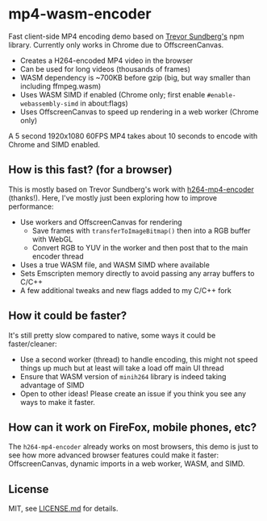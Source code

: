 # mp4-wasm-encoder

Fast client-side MP4 encoding demo based on [Trevor Sundberg's](https://github.com/TrevorSundberg/h264-mp4-encoder) npm library. Currently only works in Chrome due to OffscreenCanvas.

- Creates a H264-encoded MP4 video in the browser
- Can be used for long videos (thousands of frames)
- WASM dependency is ~700KB before gzip (big, but way smaller than including ffmpeg.wasm)
- Uses WASM SIMD if enabled (Chrome only; first enable `#enable-webassembly-simd` in about:flags)
- Uses OffscreenCanvas to speed up rendering in a web worker (Chrome only)

A 5 second 1920x1080 60FPS MP4 takes about 10 seconds to encode with Chrome and SIMD enabled.

## How is this fast? (for a browser)

This is mostly based on Trevor Sundberg's work with [h264-mp4-encoder](https://github.com/TrevorSundberg/h264-mp4-encoder) (thanks!). Here, I've mostly just been exploring how to improve performance:

- Use workers and OffscreenCanvas for rendering
  - Save frames with `transferToImageBitmap()` then into a RGB buffer with WebGL
  - Convert RGB to YUV in the worker and then post that to the main encoder thread
- Uses a true WASM file, and WASM SIMD where available
- Sets Emscripten memory directly to avoid passing any array buffers to C/C++
- A few additional tweaks and new flags added to my C/C++ fork

## How it could be faster?

It's still pretty slow compared to native, some ways it could be faster/cleaner:

- Use a second worker (thread) to handle encoding, this might not speed things up much but at least will take a load off main UI thread
- Ensure that WASM version of `minih264` library is indeed taking advantage of SIMD
- Open to other ideas! Please create an issue if you think you see any ways to make it faster.

## How can it work on FireFox, mobile phones, etc?

The `h264-mp4-encoder` already works on most browsers, this demo is just to see how more advanced browser features could make it faster: OffscreenCanvas, dynamic imports in a web worker, WASM, and SIMD.

## License

MIT, see [LICENSE.md](http://github.com/mattdesl/mp4-wasm-encoder/blob/master/LICENSE.md) for details.
